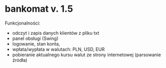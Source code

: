 # bankomat v. 1.5

Funkcjonalności:
- odczyt i zapis danych klientów z pliku txt
- panel obsługi (Swing)
- logowanie, stan konta, 
- wpłata/wypłata w walutach: PLN, USD, EUR
- pobieranie aktualnego kursu walut ze strony internetowej (parsowanie źródła)
